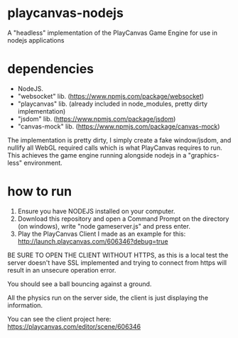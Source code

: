# playcanvas-nodejs
A "headless" implementation of the PlayCanvas Game Engine for use in nodejs applications

# dependencies
- NodeJS.
- "websocket" lib. (https://www.npmjs.com/package/websocket)
- "playcanvas" lib. (already included in node_modules, pretty dirty implementation)
- "jsdom" lib. (https://www.npmjs.com/package/jsdom)
- "canvas-mock" lib. (https://www.npmjs.com/package/canvas-mock)

The implementation is pretty dirty, I simply create a fake window/jsdom, and nullify all WebGL required calls which is what PlayCanvas requires to run. This achieves the game engine running alongside nodejs in a "graphics-less" environment.

# how to run
1. Ensure you have NODEJS installed on your computer.
2. Download this repository and open a Command Prompt on the directory (on windows), write "node gameserver.js" and press enter.
3. Play the PlayCanvas Client I made as an example for this: http://launch.playcanvas.com/606346?debug=true

BE SURE TO OPEN THE CLIENT WITHOUT HTTPS, as this is a local test the server doesn't have SSL implemented and trying to connect from https will result in an unsecure operation error.

You should see a ball bouncing against a ground.

All the physics run on the server side, the client is just displaying the information.

You can see the client project here: https://playcanvas.com/editor/scene/606346
